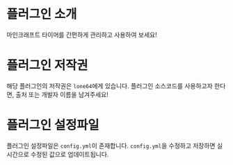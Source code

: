 # 플러그인 소개
마인크래프트 타이머를 간편하게 관리하고 사용하여 보세요!

# 플러그인 저작권
해당 플러그인의 저작권은 `lone64`에게 있습니다.
플러그인 소스코드를 사용하고자 한다면, 출처 또는 개발자 이름을 남겨주세요!

# 플러그인 설정파일
플러그인 설정파일은 `config.yml`이 존재합니다.
`config.yml`을 수정하고 저장하면 실시간으로 수정된 값으로 업데이트됩니다.
